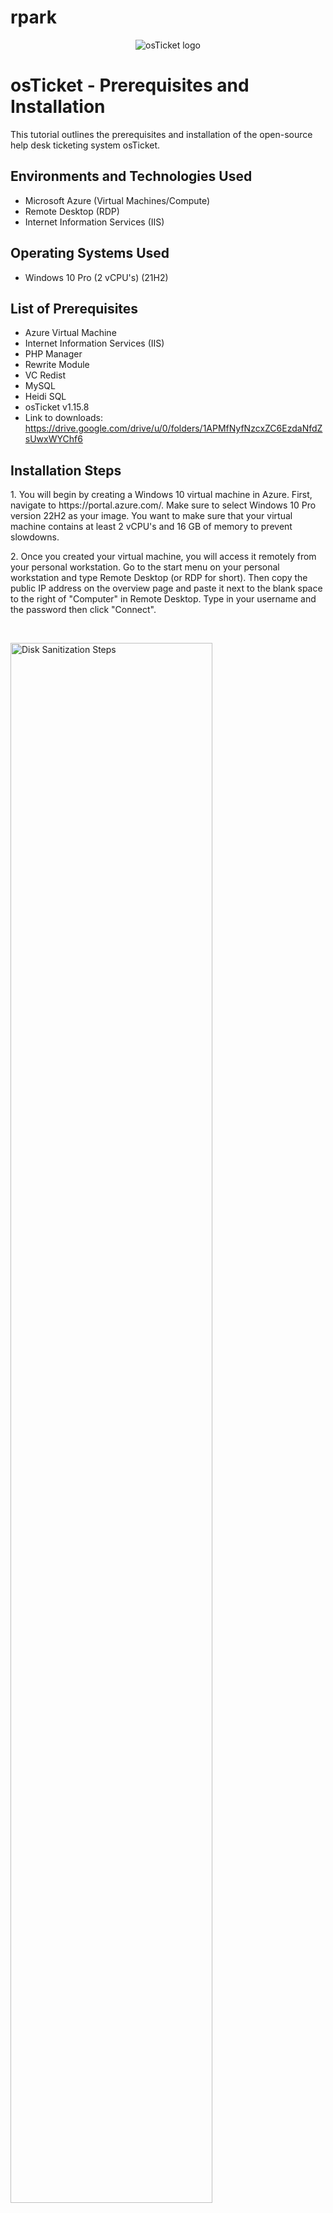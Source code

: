 # rpark
<p align="center">
<img src="https://i.imgur.com/Clzj7Xs.png" alt="osTicket logo"/>
</p>

<h1>osTicket - Prerequisites and Installation</h1>
This tutorial outlines the prerequisites and installation of the open-source help desk ticketing system osTicket.<br />


<h2>Environments and Technologies Used</h2>

- Microsoft Azure (Virtual Machines/Compute)
- Remote Desktop (RDP)
- Internet Information Services (IIS)

<h2>Operating Systems Used </h2>

- Windows 10 Pro (2 vCPU's)</b> (21H2)

<h2>List of Prerequisites</h2>

- Azure Virtual Machine
- Internet Information Services (IIS)
- PHP Manager
- Rewrite Module
- VC Redist
- MySQL
- Heidi SQL
- osTicket v1.15.8
- Link to downloads: https://drive.google.com/drive/u/0/folders/1APMfNyfNzcxZC6EzdaNfdZsUwxWYChf6

<h2>Installation Steps</h2>

<p>
1. You will begin by creating a Windows 10 virtual machine in Azure. First, navigate to https://portal.azure.com/. Make sure to select Windows 10 Pro version 22H2 as your image. You want to make sure that your virtual machine contains at least 2 vCPU's and 16 GB of memory to prevent slowdowns.
  </p>
<p>
2. Once you created your virtual machine, you will access it remotely from your personal workstation. Go to the start menu on your personal workstation and type Remote Desktop (or RDP for short). Then copy the public IP address on the overview page and paste it next to the blank space to the right of "Computer" in Remote Desktop. Type in your username and the password then click "Connect".    
  </p>
  
<br />

<p>
<img src="" height="80%" width="80%" alt="Disk Sanitization Steps"/>
</p>
<p>
Once you have remoted in your virtual machine, you will open up Control Panel. In Control Panel, select "Uninstall a program" under "Programs". In the pop-up, click on "Turn Windows features on or off".
</p>
<br />

<p>
<img src="https://imgur.com/kSyqpaC" height="80%" width="80%" alt="Disk Sanitization Steps"/>
</p>
<p>
Lorem ipsum dolor sit amet, consectetur adipiscing elit, sed do eiusmod tempor incididunt ut labore et dolore magna aliqua. Ut enim ad minim veniam, quis nostrud exercitation ullamco laboris nisi ut aliquip ex ea commodo consequat. Duis aute irure dolor in reprehenderit in voluptate velit esse cillum dolore eu fugiat nulla pariatur.
</p>
<br />
